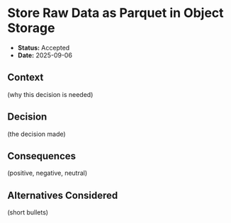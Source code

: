 ﻿# Store Raw Data as Parquet in Object Storage

- **Status:** Accepted
- **Date:** 2025-09-06

## Context
(why this decision is needed)

## Decision
(the decision made)

## Consequences
(positive, negative, neutral)

## Alternatives Considered
(short bullets)
